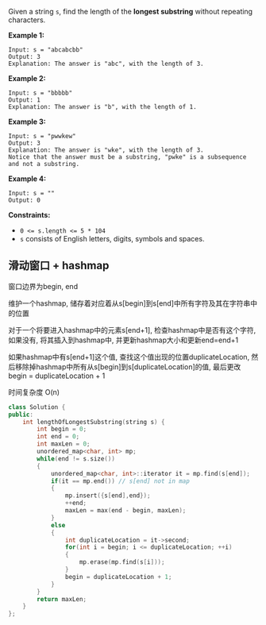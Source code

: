 Given a string `s`, find the length of the **longest substring** without repeating characters.

 

**Example 1:**

```
Input: s = "abcabcbb"
Output: 3
Explanation: The answer is "abc", with the length of 3.
```

**Example 2:**

```
Input: s = "bbbbb"
Output: 1
Explanation: The answer is "b", with the length of 1.
```

**Example 3:**

```
Input: s = "pwwkew"
Output: 3
Explanation: The answer is "wke", with the length of 3.
Notice that the answer must be a substring, "pwke" is a subsequence and not a substring.
```

**Example 4:**

```
Input: s = ""
Output: 0
```

 

**Constraints:**

- `0 <= s.length <= 5 * 104`
- `s` consists of English letters, digits, symbols and spaces.

## 滑动窗口 + hashmap

窗口边界为begin, end

维护一个hashmap, 储存着对应着从s[begin]到s[end]中所有字符及其在字符串中的位置

对于一个将要进入hashmap中的元素s[end+1], 检查hashmap中是否有这个字符, 如果没有, 将其插入到hashmap中, 并更新hashmap大小和更新end=end+1

如果hashmap中有s[end+1]这个值, 查找这个值出现的位置duplicateLocation, 然后移除掉hashmap中所有从s[begin]到s[duplicateLocation]的值, 最后更改begin = duplicateLocation + 1

时间复杂度 O(n)

```c++
class Solution {
public:
    int lengthOfLongestSubstring(string s) {
        int begin = 0;
        int end = 0;
        int maxLen = 0;
        unordered_map<char, int> mp;
        while(end != s.size())
        {
            unordered_map<char, int>::iterator it = mp.find(s[end]);
            if(it == mp.end()) // s[end] not in map
            {
                mp.insert({s[end],end});
                ++end;
                maxLen = max(end - begin, maxLen);
            }
            else
            {
                int duplicateLocation = it->second;
                for(int i = begin; i <= duplicateLocation; ++i)
                {
                    mp.erase(mp.find(s[i]));
                }
                begin = duplicateLocation + 1;
            }
        }
        return maxLen;
    }
};
```

